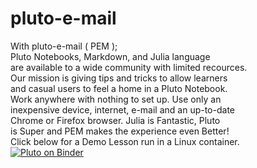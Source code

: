 # pluto-e-mail
With pluto-e-mail ( PEM );   
Pluto Notebooks, Markdown, and Julia language  
are available to a wide community with limited recources.    
Our mission is giving tips and tricks to allow learners  
and casual users to feel a home in a Pluto Notebook.  
Work anywhere with nothing to set up.  Use only an  
inexpensive device, internet, e-mail and an up-to-date  
Chrome or Firefox browser.  Julia is Fantastic, Pluto  
is Super and PEM makes the experience even Better!  
Click below for a Demo Lesson run in a Linux container.  
[![Pluto on Binder](https://thumbs2.imgbox.com/79/8f/wfJ3FExn_t.jpg)](https://binder.plutojl.org/open?url=https%253A%252F%252Fgithub.com%252Fparadocs%252Fpluto-e-mail%252Fblob%252Fmain%252FDemo%252520Lesson.jl%253Fraw%253Dtrue)
 

